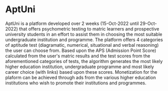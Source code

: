# AptUni
AptUni is a platform developed over 2 weeks (15-Oct-2022 until 29-Oct-2022) that offers psychometric testing to matric learners and prospective university students
in an effort to assist them in choosing the most suitable undergraduate institution and programme. The platform 
offers 4 categories of aptitude test (diagramatic, numerical, situational and verbal reasoning) the user can choose from. 
Based upon the APS (Admission Point Score) calculated from the user's matric results and the test scores from the aforementioned
categories of tests, the algorithm generates the most likely higher education institution, undergraduate programme and
most likely career choice (with links) based upon these scores.
Monetization for the plaform can be achieved through ads from the various higher education institutions who wish to promote their institutions and programmes. 
